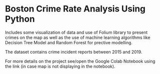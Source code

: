 # Boston Crime Rate Analysis Using Python

Includes some visualization of data and use of Folium library to present crimes on the map as well as the use of machine learning algorithms like Decision Tree Model and Random Forest for prective modelling.

The dataset contains crime incident reports between 2015 and 2019.

For more details on the project see/open the Google Colab Notebook using the link (in case map is not displaying in the notebook).
